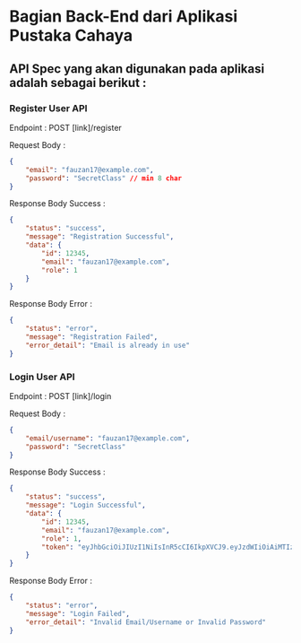 # Bagian Back-End dari Aplikasi Pustaka Cahaya

## API Spec yang akan digunakan pada aplikasi adalah sebagai berikut :

### Register User API

Endpoint : POST [link]/register

Request Body : 

```json 
{
    "email": "fauzan17@example.com",
    "password": "SecretClass" // min 8 char
}
```

Response Body Success :

```json 
{
    "status": "success",
    "message": "Registration Successful",
    "data": {
        "id": 12345,
        "email": "fauzan17@example.com",
        "role": 1
    }
}
```

Response Body Error :

```json 
{
    "status": "error",
    "message": "Registration Failed",
    "error_detail": "Email is already in use"
}
```

### Login User API

Endpoint : POST [link]/login

Request Body : 

```json 
{
    "email/username": "fauzan17@example.com",
    "password": "SecretClass"
}
```

Response Body Success :

```json 
{
    "status": "success",
    "message": "Login Successful",
    "data": {
        "id": 12345,
        "email": "fauzan17@example.com",
        "role": 1,
        "token": "eyJhbGciOiJIUzI1NiIsInR5cCI6IkpXVCJ9.eyJzdWIiOiAiMTIzNDUiLCAiaWF0IjogMTYyMzEyMzUwMH0.H6MQUMR1Jvh7zxP3kW6VXWd7OlvGp7sFcpj2ZDqkNKk"
    }
}
```

Response Body Error :

```json 
{
    "status": "error",
    "message": "Login Failed",
    "error_detail": "Invalid Email/Username or Invalid Password"
}
```
